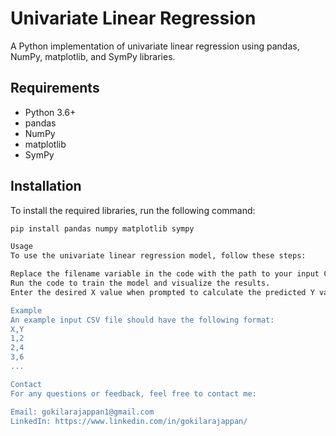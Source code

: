 # Univariate Linear Regression

A Python implementation of univariate linear regression using pandas, NumPy, matplotlib, and SymPy libraries.

## Requirements

- Python 3.6+
- pandas
- NumPy
- matplotlib
- SymPy

## Installation

To install the required libraries, run the following command:

```bash
pip install pandas numpy matplotlib sympy

Usage
To use the univariate linear regression model, follow these steps:

Replace the filename variable in the code with the path to your input CSV file.
Run the code to train the model and visualize the results.
Enter the desired X value when prompted to calculate the predicted Y value and the model's accuracy.

Example
An example input CSV file should have the following format:
X,Y
1,2
2,4
3,6
...

Contact
For any questions or feedback, feel free to contact me:

Email: gokilarajappan1@gmail.com
LinkedIn: https://www.linkedin.com/in/gokilarajappan/
